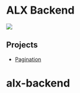 # ALX Backend

![](https://d31ezp3r8jwmks.cloudfront.net/z72iogxov1an3lhfqau0vctadt0u)

## Projects
- [Pagination](./0x00-pagination)
# alx-backend
